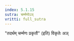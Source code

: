 ```yaml
---
index: 5.1.15
sutra: चर्म्मणोऽञ्
vritti: full_sutra
---
```


"तदर्थम् चर्म्मणः प्रकृतौ" (इति)  विकृतेः अञ्